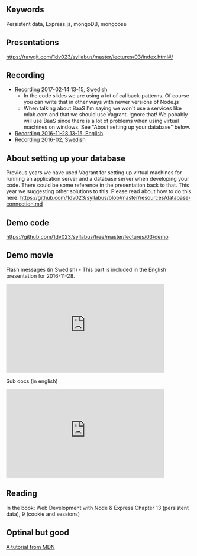 ## Keywords
Persistent data, Express.js, mongoDB, mongoose

## Presentations
https://rawgit.com/1dv023/syllabus/master/lectures/03/index.html#/

## Recording
* [Recording 2017-02-14 13-15, Swedish](https://youtu.be/LiPsS0Dq2bI?t=998)
  * In the code slides we are using a lot of callback-patterns. Of course you can write that in other ways with newer versions of Node.js
  * When talking about BaaS I'm saying we won´t use a services like mlab.com and that we should use Vagrant. Ignore that! We pobably will use BaaS since there is a lot of problems when using virtual machines on windows. See "About setting up your database" below.
* [Recording 2016-11-28 13-15, English](https://youtu.be/eiXMusM23Ds)
* [Recording 2016-02, Swedish](https://www.youtube.com/watch?v=17-h_m0obLY)

## About setting up your database
Previous years we have used Vagrant for setting up virtual machines for running an application server and a database server when developing your code. There could be some reference in the presentation back to that. This year we suggesting other solutions to this. Please read about how to do this here: https://github.com/1dv023/syllabus/blob/master/resources/database-connection.md

## Demo code
https://github.com/1dv023/syllabus/tree/master/lectures/03/demo

## Demo movie
Flash messages (in Swedish) - This part is included in the English presentation for 2016-11-28.
<iframe width="427" height="240" src="https://www.youtube.com/embed/JvABgXul_RA" frameborder="0" allowfullscreen></iframe>

Sub docs (in english)
<iframe width="427" height="240" src="https://www.youtube.com/embed/BaOlzpTN_oI" frameborder="0" allowfullscreen></iframe>

## Reading
In the book: Web Development with Node & Express
Chapter 13 (persistent data), 9 (cookie and sessions)

## Optinal but good
[A tutorial from MDN](https://developer.mozilla.org/en-US/docs/Learn/Server-side/Express_Nodejs)